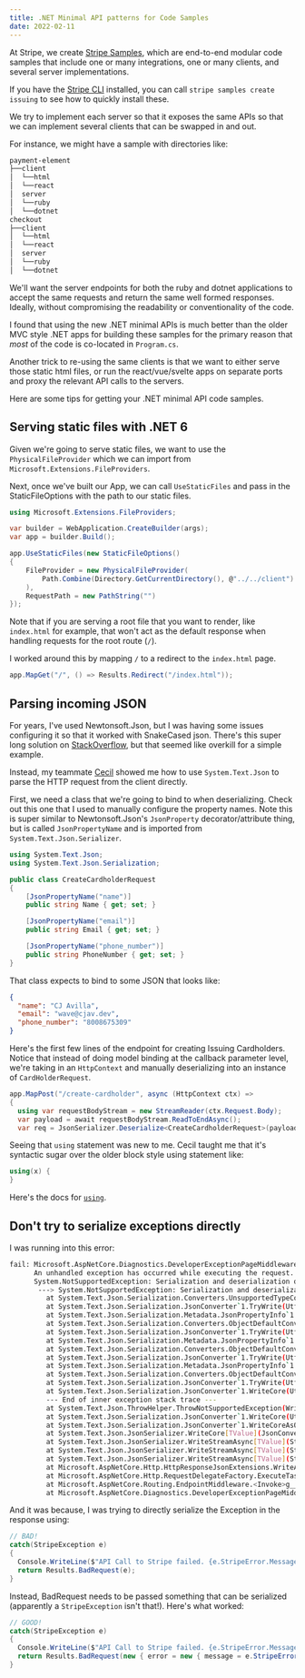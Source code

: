 ```yaml
---
title: .NET Minimal API patterns for Code Samples
date: 2022-02-11
---
```


At Stripe, we create [Stripe Samples](https://github.com/stripe-samples), which
are end-to-end modular code samples that include one or many integrations, one
or many clients, and several server implementations.

If you have the [Stripe CLI](https://stripe.com/docs/stripe-cli) installed, you
can call `stripe samples create issuing` to see how to quickly install these.

We try to implement each server so that it exposes the same APIs so that we can
implement several clients that can be swapped in and out.

For instance, we might have a sample with directories like:

```sh
payment-element
├──client
│  └──html
│  └──react
│  server
│  └──ruby
│  └──dotnet
checkout
├──client
│  └──html
│  └──react
│  server
│  └──ruby
│  └──dotnet
```

We'll want the server endpoints for both the ruby and dotnet applications to
accept the same requests and return the same well formed responses. Ideally,
without compromising the readability or conventionality of the code.

I found that using the new .NET minimal APIs is much better than the older MVC
style .NET apps for building these samples for the primary reason that _most_
of the code is co-located in `Program.cs`.

Another trick to re-using the same clients is that we want to either serve those
static html files, or run the react/vue/svelte apps on separate ports and proxy
the relevant API calls to the servers.

Here are some tips for getting your .NET minimal API code samples.

## Serving static files with .NET 6

Given we're going to serve static files, we want to use the
`PhysicalFileProvider` which we can import from
`Microsoft.Extensions.FileProviders`.

Next, once we've built our App, we can call `UseStaticFiles` and pass in
the StaticFileOptions with the path to our static files.

```cs
using Microsoft.Extensions.FileProviders;

var builder = WebApplication.CreateBuilder(args);
var app = builder.Build();

app.UseStaticFiles(new StaticFileOptions()
{
    FileProvider = new PhysicalFileProvider(
        Path.Combine(Directory.GetCurrentDirectory(), @"../../client")
    ),
    RequestPath = new PathString("")
});
```

Note that if you are serving a root file that you want to render, like
`index.html` for example, that won't act as the default response when handling
requests for the root route (`/`).

I worked around this by mapping `/` to a redirect to the `index.html` page.

```cs
app.MapGet("/", () => Results.Redirect("/index.html"));
```

## Parsing incoming JSON

For years, I've used Newtonsoft.Json, but I was having some issues configuring
it so that it worked with SnakeCased json. There's this super long solution on
[StackOverflow](https://stackoverflow.com/questions/69850917/how-to-configure-newtonsoftjson-with-minimalapi-in-net-6-0),
but that seemed like overkill for a simple example.

Instead, my teammate [Cecil](https://twitter.com/cecilphillip) showed me how to
use `System.Text.Json` to parse the HTTP request from the client directly.

First, we need a class that we're going to bind to when deserializing. Check out this one
that I used to manually configure the property names. Note this is super similar
to Newtonsoft.Json's `JsonProperty` decorator/attribute thing, but is called `JsonPropertyName` and
is imported from `System.Text.Json.Serializer`.

```cs
using System.Text.Json;
using System.Text.Json.Serialization;

public class CreateCardholderRequest
{
    [JsonPropertyName("name")]
    public string Name { get; set; }

    [JsonPropertyName("email")]
    public string Email { get; set; }

    [JsonPropertyName("phone_number")]
    public string PhoneNumber { get; set; }
}
```

That class expects to bind to some JSON that looks like:

```json
{
  "name": "CJ Avilla",
  "email": "wave@cjav.dev",
  "phone_number": "8008675309"
}
```

Here's the first few lines of the endpoint for creating Issuing Cardholders. Notice
that instead of doing model binding at the callback parameter level, we're
taking in an `HttpContext` and manually deserializing into an instance of `CardHolderRequest`.


```cs
app.MapPost("/create-cardholder", async (HttpContext ctx) =>
{
  using var requestBodyStream = new StreamReader(ctx.Request.Body);
  var payload = await requestBodyStream.ReadToEndAsync();
  var req = JsonSerializer.Deserialize<CreateCardholderRequest>(payload);
```

Seeing that `using` statement was new to me. Cecil taught me that it's syntactic sugar over the older
block style using statement like:

```cs
using(x) {
}
```

Here's the docs for [`using`](https://docs.microsoft.com/en-us/dotnet/csharp/language-reference/keywords/using-statement).

## Don't try to serialize exceptions directly

I was running into this error:

```sh
fail: Microsoft.AspNetCore.Diagnostics.DeveloperExceptionPageMiddleware[1]
      An unhandled exception has occurred while executing the request.
      System.NotSupportedException: Serialization and deserialization of 'System.IntPtr' instances are not supported. Path: $.TargetSite.MethodHandle.Value.
       ---> System.NotSupportedException: Serialization and deserialization of 'System.IntPtr' instances are not supported.
         at System.Text.Json.Serialization.Converters.UnsupportedTypeConverter`1.Write(Utf8JsonWriter writer, T value, JsonSerializerOptions options)
         at System.Text.Json.Serialization.JsonConverter`1.TryWrite(Utf8JsonWriter writer, T& value, JsonSerializerOptions options, WriteStack& state)
         at System.Text.Json.Serialization.Metadata.JsonPropertyInfo`1.GetMemberAndWriteJson(Object obj, WriteStack& state, Utf8JsonWriter writer)
         at System.Text.Json.Serialization.Converters.ObjectDefaultConverter`1.OnTryWrite(Utf8JsonWriter writer, T value, JsonSerializerOptions options, WriteStack& state)
         at System.Text.Json.Serialization.JsonConverter`1.TryWrite(Utf8JsonWriter writer, T& value, JsonSerializerOptions options, WriteStack& state)
         at System.Text.Json.Serialization.Metadata.JsonPropertyInfo`1.GetMemberAndWriteJson(Object obj, WriteStack& state, Utf8JsonWriter writer)
         at System.Text.Json.Serialization.Converters.ObjectDefaultConverter`1.OnTryWrite(Utf8JsonWriter writer, T value, JsonSerializerOptions options, WriteStack& state)
         at System.Text.Json.Serialization.JsonConverter`1.TryWrite(Utf8JsonWriter writer, T& value, JsonSerializerOptions options, WriteStack& state)
         at System.Text.Json.Serialization.Metadata.JsonPropertyInfo`1.GetMemberAndWriteJson(Object obj, WriteStack& state, Utf8JsonWriter writer)
         at System.Text.Json.Serialization.Converters.ObjectDefaultConverter`1.OnTryWrite(Utf8JsonWriter writer, T value, JsonSerializerOptions options, WriteStack& state)
         at System.Text.Json.Serialization.JsonConverter`1.TryWrite(Utf8JsonWriter writer, T& value, JsonSerializerOptions options, WriteStack& state)
         at System.Text.Json.Serialization.JsonConverter`1.WriteCore(Utf8JsonWriter writer, T& value, JsonSerializerOptions options, WriteStack& state)
         --- End of inner exception stack trace ---
         at System.Text.Json.ThrowHelper.ThrowNotSupportedException(WriteStack& state, NotSupportedException ex)
         at System.Text.Json.Serialization.JsonConverter`1.WriteCore(Utf8JsonWriter writer, T& value, JsonSerializerOptions options, WriteStack& state)
         at System.Text.Json.Serialization.JsonConverter`1.WriteCoreAsObject(Utf8JsonWriter writer, Object value, JsonSerializerOptions options, WriteStack& state)
         at System.Text.Json.JsonSerializer.WriteCore[TValue](JsonConverter jsonConverter, Utf8JsonWriter writer, TValue& value, JsonSerializerOptions options, WriteStack& state)
         at System.Text.Json.JsonSerializer.WriteStreamAsync[TValue](Stream utf8Json, TValue value, JsonTypeInfo jsonTypeInfo, CancellationToken cancellationToken)
         at System.Text.Json.JsonSerializer.WriteStreamAsync[TValue](Stream utf8Json, TValue value, JsonTypeInfo jsonTypeInfo, CancellationToken cancellationToken)
         at System.Text.Json.JsonSerializer.WriteStreamAsync[TValue](Stream utf8Json, TValue value, JsonTypeInfo jsonTypeInfo, CancellationToken cancellationToken)
         at Microsoft.AspNetCore.Http.HttpResponseJsonExtensions.WriteAsJsonAsyncSlow(Stream body, Object value, Type type, JsonSerializerOptions options, CancellationToken cancellationToken)
         at Microsoft.AspNetCore.Http.RequestDelegateFactory.ExecuteTaskResult[T](Task`1 task, HttpContext httpContext)
         at Microsoft.AspNetCore.Routing.EndpointMiddleware.<Invoke>g__AwaitRequestTask|6_0(Endpoint endpoint, Task requestTask, ILogger logger)
         at Microsoft.AspNetCore.Diagnostics.DeveloperExceptionPageMiddleware.Invoke(HttpContext context)
```

And it was because, I was trying to directly serialize the Exception in the response using:

```cs
// BAD!
catch(StripeException e)
{
  Console.WriteLine($"API Call to Stripe failed. {e.StripeError.Message}");
  return Results.BadRequest(e);
}
```

Instead, BadRequest needs to be passed something that can be serialized
(apparently a `StripeException` isn't that!). Here's what worked:

```cs
// GOOD!
catch(StripeException e)
{
  Console.WriteLine($"API Call to Stripe failed. {e.StripeError.Message}");
  return Results.BadRequest(new { error = new { message = e.StripeError.Message }});
}
```

